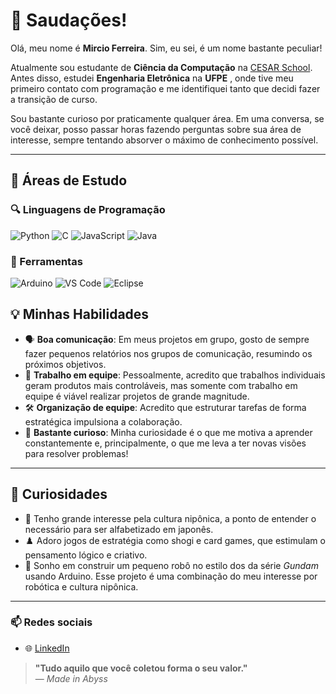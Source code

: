 # 👋 Saudações!  

Olá, meu nome é **Mircio Ferreira**. Sim, eu sei, é um nome bastante peculiar!
  
Atualmente sou estudante de **Ciência da Computação** na [CESAR School](https://www.linkedin.com/school/cesarschool/posts/?feedView=all). Antes disso, estudei **Engenharia Eletrônica** na **UFPE** , onde tive meu primeiro contato com programação e me identifiquei tanto que decidi fazer a transição de curso.
  
Sou bastante curioso por praticamente qualquer área. Em uma conversa, se você deixar, posso passar horas fazendo perguntas sobre sua área de interesse, sempre tentando absorver o máximo de conhecimento possível.  

---

## 📖 Áreas de Estudo

### 🔍 Linguagens de Programação
![Python](https://img.shields.io/badge/-Python-3776AB?style=for-the-badge&logo=python&logoColor=white)  ![C](https://img.shields.io/badge/-C-A8B9CC?style=for-the-badge&logo=c&logoColor=white)
![JavaScript](https://img.shields.io/badge/-JavaScript-F7DF1E?style=for-the-badge&logo=javascript&logoColor=black) ![Java](https://img.shields.io/badge/-Java-007396?style=for-the-badge&logo=openjdk&logoColor=white)


### 🔧 Ferramentas
![Arduino](https://img.shields.io/badge/-Arduino-00979D?style=for-the-badge&logo=arduino&logoColor=white)  ![VS Code](https://img.shields.io/badge/-VS%20Code-007ACC?style=for-the-badge&logo=visualstudiocode&logoColor=white)  ![Eclipse](https://img.shields.io/badge/-Eclipse-2C2255?style=for-the-badge&logo=eclipseide&logoColor=white)


## 💡 Minhas Habilidades
- 🗣️ **Boa comunicação**: Em meus projetos em grupo, gosto de sempre fazer pequenos relatórios nos grupos de comunicação, resumindo os próximos objetivos.  
- 🤝 **Trabalho em equipe**: Pessoalmente, acredito que trabalhos individuais geram produtos mais controláveis, mas somente com trabalho em equipe é viável realizar projetos de grande magnitude.  
- 🛠️ **Organização de equipe**: Acredito que estruturar tarefas de forma estratégica impulsiona a colaboração.  
- 🤔 **Bastante curioso**: Minha curiosidade é o que me motiva a aprender constantemente e, principalmente, o que me leva a ter novas visões para resolver problemas!
 

---

## 🎯 Curiosidades
- 🎌 Tenho grande interesse pela cultura nipônica, a ponto de entender o necessário para ser alfabetizado em japonês.  
- ♟️ Adoro jogos de estratégia como shogi e card games, que estimulam o pensamento lógico e criativo.  
- 🤖 Sonho em construir um pequeno robô no estilo dos da série *Gundam* usando Arduino. Esse projeto é uma combinação do meu interesse por robótica e cultura nipônica.  

---

### 📫 Redes sociais
- 🌐 [LinkedIn](https://www.linkedin.com/in/mircio-ferreira/)


> **"Tudo aquilo que você coletou forma o seu valor."**  
> — *Made in Abyss*
